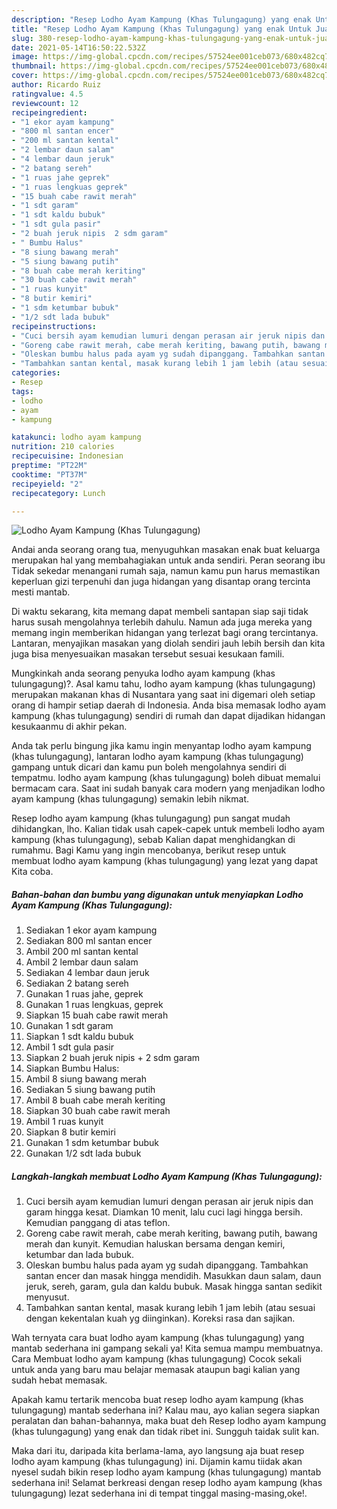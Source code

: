 ```yaml
---
description: "Resep Lodho Ayam Kampung (Khas Tulungagung) yang enak Untuk Jualan"
title: "Resep Lodho Ayam Kampung (Khas Tulungagung) yang enak Untuk Jualan"
slug: 380-resep-lodho-ayam-kampung-khas-tulungagung-yang-enak-untuk-jualan
date: 2021-05-14T16:50:22.532Z
image: https://img-global.cpcdn.com/recipes/57524ee001ceb073/680x482cq70/lodho-ayam-kampung-khas-tulungagung-foto-resep-utama.jpg
thumbnail: https://img-global.cpcdn.com/recipes/57524ee001ceb073/680x482cq70/lodho-ayam-kampung-khas-tulungagung-foto-resep-utama.jpg
cover: https://img-global.cpcdn.com/recipes/57524ee001ceb073/680x482cq70/lodho-ayam-kampung-khas-tulungagung-foto-resep-utama.jpg
author: Ricardo Ruiz
ratingvalue: 4.5
reviewcount: 12
recipeingredient:
- "1 ekor ayam kampung"
- "800 ml santan encer"
- "200 ml santan kental"
- "2 lembar daun salam"
- "4 lembar daun jeruk"
- "2 batang sereh"
- "1 ruas jahe geprek"
- "1 ruas lengkuas geprek"
- "15 buah cabe rawit merah"
- "1 sdt garam"
- "1 sdt kaldu bubuk"
- "1 sdt gula pasir"
- "2 buah jeruk nipis  2 sdm garam"
- " Bumbu Halus"
- "8 siung bawang merah"
- "5 siung bawang putih"
- "8 buah cabe merah keriting"
- "30 buah cabe rawit merah"
- "1 ruas kunyit"
- "8 butir kemiri"
- "1 sdm ketumbar bubuk"
- "1/2 sdt lada bubuk"
recipeinstructions:
- "Cuci bersih ayam kemudian lumuri dengan perasan air jeruk nipis dan garam hingga kesat. Diamkan 10 menit, lalu cuci lagi hingga bersih. Kemudian panggang di atas teflon."
- "Goreng cabe rawit merah, cabe merah keriting, bawang putih, bawang merah dan kunyit. Kemudian haluskan bersama dengan kemiri, ketumbar dan lada bubuk."
- "Oleskan bumbu halus pada ayam yg sudah dipanggang. Tambahkan santan encer dan masak hingga mendidih. Masukkan daun salam, daun jeruk, sereh, garam, gula dan kaldu bubuk. Masak hingga santan sedikit menyusut."
- "Tambahkan santan kental, masak kurang lebih 1 jam lebih (atau sesuai dengan kekentalan kuah yg diinginkan). Koreksi rasa dan sajikan."
categories:
- Resep
tags:
- lodho
- ayam
- kampung

katakunci: lodho ayam kampung 
nutrition: 210 calories
recipecuisine: Indonesian
preptime: "PT22M"
cooktime: "PT37M"
recipeyield: "2"
recipecategory: Lunch

---
```



![Lodho Ayam Kampung (Khas Tulungagung)](https://img-global.cpcdn.com/recipes/57524ee001ceb073/680x482cq70/lodho-ayam-kampung-khas-tulungagung-foto-resep-utama.jpg)

Andai anda seorang orang tua, menyuguhkan masakan enak buat keluarga merupakan hal yang membahagiakan untuk anda sendiri. Peran seorang ibu Tidak sekedar menangani rumah saja, namun kamu pun harus memastikan keperluan gizi terpenuhi dan juga hidangan yang disantap orang tercinta mesti mantab.

Di waktu  sekarang, kita memang dapat membeli santapan siap saji tidak harus susah mengolahnya terlebih dahulu. Namun ada juga mereka yang memang ingin memberikan hidangan yang terlezat bagi orang tercintanya. Lantaran, menyajikan masakan yang diolah sendiri jauh lebih bersih dan kita juga bisa menyesuaikan masakan tersebut sesuai kesukaan famili. 



Mungkinkah anda seorang penyuka lodho ayam kampung (khas tulungagung)?. Asal kamu tahu, lodho ayam kampung (khas tulungagung) merupakan makanan khas di Nusantara yang saat ini digemari oleh setiap orang di hampir setiap daerah di Indonesia. Anda bisa memasak lodho ayam kampung (khas tulungagung) sendiri di rumah dan dapat dijadikan hidangan kesukaanmu di akhir pekan.

Anda tak perlu bingung jika kamu ingin menyantap lodho ayam kampung (khas tulungagung), lantaran lodho ayam kampung (khas tulungagung) gampang untuk dicari dan kamu pun boleh mengolahnya sendiri di tempatmu. lodho ayam kampung (khas tulungagung) boleh dibuat memalui bermacam cara. Saat ini sudah banyak cara modern yang menjadikan lodho ayam kampung (khas tulungagung) semakin lebih nikmat.

Resep lodho ayam kampung (khas tulungagung) pun sangat mudah dihidangkan, lho. Kalian tidak usah capek-capek untuk membeli lodho ayam kampung (khas tulungagung), sebab Kalian dapat menghidangkan di rumahmu. Bagi Kamu yang ingin mencobanya, berikut resep untuk membuat lodho ayam kampung (khas tulungagung) yang lezat yang dapat Kita coba.

<!--inarticleads1-->

##### Bahan-bahan dan bumbu yang digunakan untuk menyiapkan Lodho Ayam Kampung (Khas Tulungagung):

1. Sediakan 1 ekor ayam kampung
1. Sediakan 800 ml santan encer
1. Ambil 200 ml santan kental
1. Ambil 2 lembar daun salam
1. Sediakan 4 lembar daun jeruk
1. Sediakan 2 batang sereh
1. Gunakan 1 ruas jahe, geprek
1. Gunakan 1 ruas lengkuas, geprek
1. Siapkan 15 buah cabe rawit merah
1. Gunakan 1 sdt garam
1. Siapkan 1 sdt kaldu bubuk
1. Ambil 1 sdt gula pasir
1. Siapkan 2 buah jeruk nipis + 2 sdm garam
1. Siapkan  Bumbu Halus:
1. Ambil 8 siung bawang merah
1. Sediakan 5 siung bawang putih
1. Ambil 8 buah cabe merah keriting
1. Siapkan 30 buah cabe rawit merah
1. Ambil 1 ruas kunyit
1. Siapkan 8 butir kemiri
1. Gunakan 1 sdm ketumbar bubuk
1. Gunakan 1/2 sdt lada bubuk




<!--inarticleads2-->

##### Langkah-langkah membuat Lodho Ayam Kampung (Khas Tulungagung):

1. Cuci bersih ayam kemudian lumuri dengan perasan air jeruk nipis dan garam hingga kesat. Diamkan 10 menit, lalu cuci lagi hingga bersih. Kemudian panggang di atas teflon.
1. Goreng cabe rawit merah, cabe merah keriting, bawang putih, bawang merah dan kunyit. Kemudian haluskan bersama dengan kemiri, ketumbar dan lada bubuk.
1. Oleskan bumbu halus pada ayam yg sudah dipanggang. Tambahkan santan encer dan masak hingga mendidih. Masukkan daun salam, daun jeruk, sereh, garam, gula dan kaldu bubuk. Masak hingga santan sedikit menyusut.
1. Tambahkan santan kental, masak kurang lebih 1 jam lebih (atau sesuai dengan kekentalan kuah yg diinginkan). Koreksi rasa dan sajikan.




Wah ternyata cara buat lodho ayam kampung (khas tulungagung) yang mantab sederhana ini gampang sekali ya! Kita semua mampu membuatnya. Cara Membuat lodho ayam kampung (khas tulungagung) Cocok sekali untuk anda yang baru mau belajar memasak ataupun bagi kalian yang sudah hebat memasak.

Apakah kamu tertarik mencoba buat resep lodho ayam kampung (khas tulungagung) mantab sederhana ini? Kalau mau, ayo kalian segera siapkan peralatan dan bahan-bahannya, maka buat deh Resep lodho ayam kampung (khas tulungagung) yang enak dan tidak ribet ini. Sungguh taidak sulit kan. 

Maka dari itu, daripada kita berlama-lama, ayo langsung aja buat resep lodho ayam kampung (khas tulungagung) ini. Dijamin kamu tiidak akan nyesel sudah bikin resep lodho ayam kampung (khas tulungagung) mantab sederhana ini! Selamat berkreasi dengan resep lodho ayam kampung (khas tulungagung) lezat sederhana ini di tempat tinggal masing-masing,oke!.

